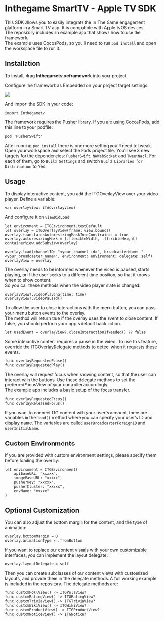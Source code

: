 # Inthegame SmartTV - Apple TV SDK

This SDK allows you to easily integrate the In The Game engagement platform in a Smart TV app. It is compatible with Apple tvOS devices.\
The repository includes an example app that shows how to use the framework.\
The example uses CocoaPods, so you'll need to run `pod install` and open the workspace file to run it.


## Installation

To install, drag **Inthegametv.xcframework** into your project. 

Configure the framework as Embedded on your project target settings:

![](https://i.imgur.com/4PWyk71.png)


And import the SDK in your code:

`import Inthegametv`

The framework requires the Pusher library. If you are using CocoaPods, add this line to your podfile:

`pod 'PusherSwift'`

After running `pod install` there is one more setting you'll need to tweak. Open your workspace and select the Pods project file. You'll see 3 new targets for the dependencies: `PusherSwift`, `NWWebSocket` and `TweetNacl`. For each of them, go to `Build Settings` and switch `Build Libraries for Distribution` to Yes.

## Usage

To display interactive content, you add the ITGOverlayView over your video player.
Define a variable:

```
var overlayView: ITGOverlayView?
```

And configure it on `viewDidLoad`:
```
let environment = ITGEnvironment.testDefault
let overlay = ITGOverlayView(frame: view.bounds)
overlay.translatesAutoresizingMaskIntoConstraints = true
overlay.autoresizingMask = [.flexibleWidth, .flexibleHeight]
containerView.addSubview(overlay)
        
overlay.load(channelID: "<your_channel_id>", broadcasterName: "<your_broadcaster_name>", environment: environment, delegate: self)
overlayView = overlay
```

The overlay needs to be informed whenever the video is paused, starts playing, or if the user seeks to a different time position, so that it knows when to show content.\
So you call these methods when the video player state is changed:
```
overlayView?.videoPlaying(time: time)
overlayView?.videoPaused()
```

To allow the user to close interactions with the menu button, you can pass your menu button events to the overlay.\
The method will return true if the overlay uses the event to close content. If false, you should perform your app's default back action.
```
let usedEvent = overlayView?.closeInteractionIfNeeded() ?? false
```

Some interactive content requires a pause in the video. To use this feature, override the ITGOverlayDelegate methods to detect when it requests these events.
```
func overlayRequestedPause()
func overlayRequestedPlay()
```

The overlay will request focus when showing content, so that the user can interact with the buttons. Use these delegate methods to set the preferredFocusView of your controller accordingly.\
The example app includes a basic setup of the focus transfer.
```
func overlayRequestedFocus()
func overlayReleasedFocus()
```

If you want to connect ITG content with your user's account, there are variables in the `load()` method where you can specify your user's ID and display name. The variables are called `userBroadcasterForeignID` and `userInitialName`.


## Custom Environments

If you are provided with custom environment settings, please specify them before loading the overlay:
```
let environment = ITGEnvironment(
    apiBaseURL: "xxxxx",
    imageBaseURL: "xxxxx",
    pusherKey: "xxxxx",
    pusherCluster: "xxxxx",
    envName: "xxxxx"
)
```

## Optional Customization

You can also adjust the bottom margin for the content, and the type of animation:
```
overlay.bottomMargin = 0
overlay.animationType = .fromBottom
```

If you want to replace our content visuals with your own customizable interfaces, you can implement the layout delegate:
```
overlay.layoutDelegate = self
```
Then you can create subclasses of our content views with customized layouts, and provide them in the delegate methods. A full working example is included in the repository. The delegate methods are: 
```
func customPollView() -> ITGPollView?
func customRatingView() -> ITGRatingView?
func customTriviaView() -> ITGTriviaView?
func customWikiView() -> ITGWikiView?
func customProductView() -> ITGProductView?
func customNoticeView() -> ITGNotice?
```
